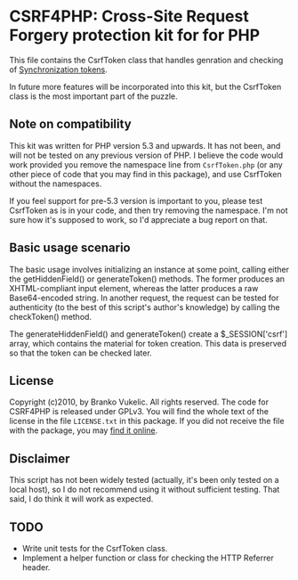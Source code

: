 CSRF4PHP: Cross-Site Request Forgery protection kit for for PHP
===============================================================

This file contains the CsrfToken class that handles genration and checking 
of [Synchronization tokens](http://bit.ly/owasp_synctoken).

In future more features will be incorporated into this kit, but the CsrfToken
class is the most important part of the puzzle.

Note on compatibility
---------------------

This kit was written for PHP version 5.3 and upwards. It has not been, and will
not be tested on any previous version of PHP. I believe the code would work
provided you remove the namespace line from ``CsrfToken.php`` (or any other
piece of code that you may find in this package), and use CsrfToken without the
namespaces. 

If you feel support for pre-5.3 version is important to you, please test
CsrfToken as is in your code, and then try removing the namespace. I'm not sure
how it's supposed to work, so I'd appreciate a bug report on that.

Basic usage scenario
--------------------

The basic usage involves initializing an instance at some point, calling 
either the getHiddenField() or generateToken() methods. The former produces 
an XHTML-compliant input element, whereas the latter produces a raw 
Base64-encoded string. In another request, the request can be tested for 
authenticity (to the best of this script's author's knowledge) by calling 
the checkToken() method.

The generateHiddenField() and generateToken() create a $_SESSION['csrf'] 
array, which contains the material for token creation. This data is 
preserved so that the token can be checked later.

License
-------

Copyright (c)2010, by Branko Vukelic.
All rights reserved.
The code for CSRF4PHP is released under GPLv3. You will find the whole text of
the license in the file ``LICENSE.txt`` in this package. If you did not receive
the file with the package, you may 
[find it online](http://www.gnu.org/licenses/gpl-3.0.txt).

Disclaimer
----------

This script has not been widely tested (actually, it's been only tested on 
a local host), so I do not recommend using it without sufficient testing. 
That said, I do think it will work as expected.

TODO
----

* Write unit tests for the CsrfToken class.
* Implement a helper function or class for checking the HTTP Referrer header.
